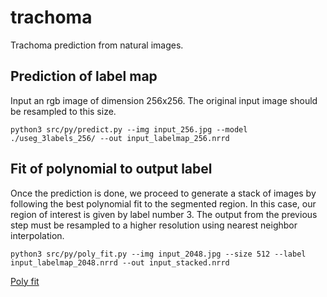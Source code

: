 # trachoma
Trachoma prediction from natural images.

## Prediction of label map

Input an rgb image of dimension 256x256. The original input image should be resampled to this size.


```
python3 src/py/predict.py --img input_256.jpg --model ./useg_3labels_256/ --out input_labelmap_256.nrrd
```

## Fit of polynomial to output label

Once the prediction is done, we proceed to generate a stack of images by following the best polynomial fit to the segmented region. 
In this case, our region of interest is given by label number 3. 
The output from the previous step must be resampled to a higher resolution using nearest neighbor interpolation.


```
python3 src/py/poly_fit.py --img input_2048.jpg --size 512 --label input_labelmap_2048.nrrd --out input_stacked.nrrd
```

[Poly fit](./doc/poly_fit.png)
